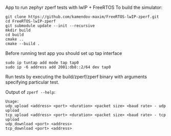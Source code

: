 App to run zephyr zperf tests with lwIP + FreeRTOS
To build the simulator:

```
git clone https://github.com/kamendov-maxim/FreeRTOS-lwIP-zperf.git
cd FreeRTOS-lwIP-zperf
git submodule update --init --recursive
mkdir build
cd build
cmake ..
cmake --build .
```

Before running test app you should set up tap interface
```
sudo ip tuntap add mode tap tap0
sudo ip -6 address add 2001:db8::2/64 dev tap0
```

Run tests by executing the build/zperf/zperf binary with arguments specifying particular test.

Output of ```zperf --help```:
```
Usage:
udp_upload <address> <port> <duration> <packet size> <baud rate> - udp upload
tcp_upload <address> <port> <duration> <packet size> <baud rate> - tcp upload
udp_download <port> <address> 
tcp_download <port> <address>
```
